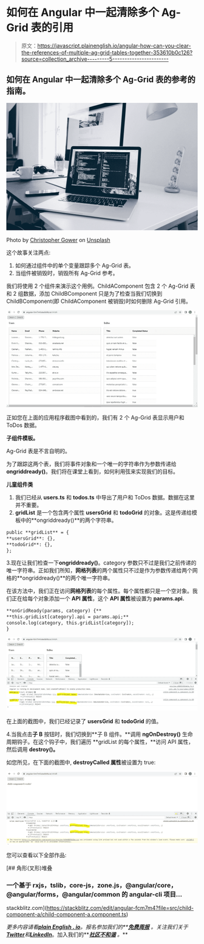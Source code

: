 # 如何在 Angular 中一起清除多个 Ag-Grid 表的引用

> 原文：<https://javascript.plainenglish.io/angular-how-can-you-clear-the-references-of-multiple-ag-grid-tables-together-353610b0c126?source=collection_archive---------5----------------------->

## 如何在 Angular 中一起清除多个 Ag-Grid 表的参考的指南。

![](img/4113b5acc750f5224493080192a6d141.png)

Photo by [Christopher Gower](https://unsplash.com/@cgower?utm_source=medium&utm_medium=referral) on [Unsplash](https://unsplash.com?utm_source=medium&utm_medium=referral)

这个故事关注两点:

1.  如何通过组件中的单个变量跟踪多个 Ag-Grid 表。
2.  当组件被销毁时，销毁所有 Ag-Grid 参考。

我们将使用 2 个组件来演示这个用例。ChildAComponent 包含 2 个 Ag-Grid 表和 2 组数据，添加 ChildBComponent 只是为了检查当我们切换到 ChildBComponent(即 ChildAComponent 被销毁)时如何删除 Ag-Grid 引用。

![](img/0a6113d494b379e3fd0a7b89ba45cc42.png)

正如您在上面的应用程序截图中看到的，我们有 2 个 Ag-Grid 表显示用户和 ToDos 数据。

**子组件模板。**

Ag-Grid 表是不言自明的。

为了跟踪这两个表，我们将事件对象和一个唯一的字符串作为参数传递给**ongriddready()**。我们将在课堂上看到，如何利用弦来实现我们的目标。

**儿童组件类**

1.  我们已经从 **users.ts** 和 **todos.ts** 中导出了用户和 ToDos 数据。数据在这里并不重要。
2.  **gridList** 是一个包含两个属性 **usersGrid** 和 **todoGrid** 的对象。这是传递给模板中的**ongriddready()**的两个字符串。

```
public **gridList** = { 
**usersGrid**: {}, 
**todoGrid**: {}, 
};
```

3.现在让我们检查一下**ongriddready()**。category 参数只不过是我们之前传递的唯一字符串。正如我们所知，**网格列表**的两个属性只不过是作为参数传递给两个网格的**ongriddready()**的两个唯一字符串。

在该方法中，我们正在访问**网格列表**的每个属性。每个属性都只是一个空对象。我们正在给每个对象添加一个 **API 属性**，这个 **API 属性**被设置为 **params.api.**

```
**onGridReady(params, category) {** 
**this.gridList[category].api = params.api;** 
console.log(category, this.gridList[category]); 
}
```

![](img/5cbe35bc2c00af831c3d1fda100a4cf8.png)

在上面的截图中，我们已经记录了 **usersGrid** 和 **todoGrid** 的值。

4.当我点击**子 B** 按钮时，我们切换到**子 B 组件。**调用 **ngOnDestroy()** 生命周期钩子。在这个钩子中，我们遍历 **gridList 的每个属性，**访问 API 属性，然后调用 **destroy()。**

如您所见，在下面的截图中, **destroyCalled 属性**被设置为 true:

![](img/7155c8898766ab5a5f7b3e1ee355fc50.png)

您可以查看以下全部作品:

[](https://stackblitz.com/edit/angular-fcm7m4?file=src/child-component-a/child-component-a.component.ts) [## 角形(叉形)堆叠

### 一个基于 rxjs，tslib，core-js，zone.js，@angular/core，@angular/forms，@angular/common 的 angular-cli 项目…

stackblitz.com](https://stackblitz.com/edit/angular-fcm7m4?file=src/child-component-a/child-component-a.component.ts) 

*更多内容请看*[***plain English . io***](https://plainenglish.io/)*。报名参加我们的**[***免费周报***](http://newsletter.plainenglish.io/) *。关注我们关于*[***Twitter***](https://twitter.com/inPlainEngHQ)*和*[***LinkedIn***](https://www.linkedin.com/company/inplainenglish/)*。加入我们的**[***社区不和谐***](https://discord.gg/GtDtUAvyhW) *。***